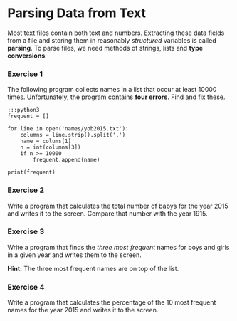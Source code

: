 
# Parsing Data from Text

Most text files contain both text and numbers. Extracting these data fields from a file and storing them in reasonably *structured* variables is called **parsing**. To parse files, we need methods of strings, lists and **type conversions**.


### Exercise 1

The following program collects names in a list that occur at least 10000 times. Unfortunately, the program contains **four errors**. Find and fix these.

    :::python3
    frequent = []

    for line in open('names/yob2015.txt'):
        columns = line.strip().split(',')
        name = colums[1]
        n = int(columns[3])
        if n >= 10000
            frequent.append(name)

    print(frequent)


### Exercise 2

Write a program that calculates the total number of babys for the year 2015 and writes it to the screen. Compare that number with the year 1915.


### Exercise 3

Write a program that finds the *three most frequent* names for boys and girls in a given year and writes them to the screen.

**Hint:** The three most frequent names are on top of the list.


### Exercise 4

Write a program that calculates the percentage of the 10 most frequent names for the year 2015 and writes it to the screen.
